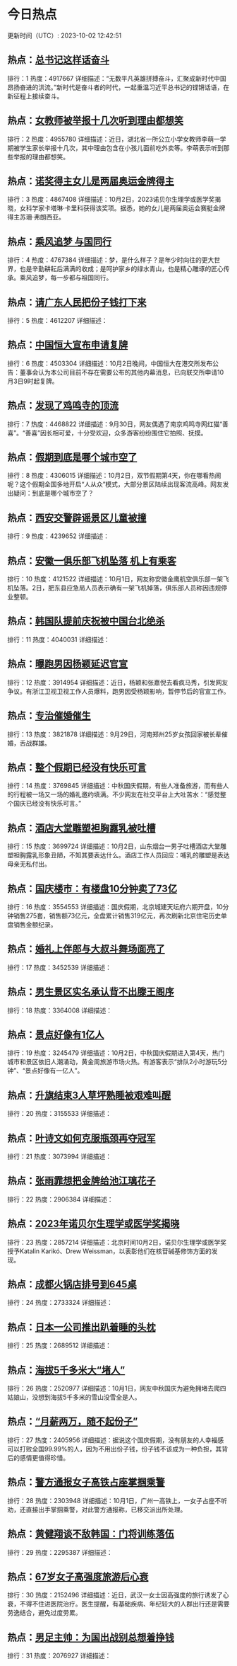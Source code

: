 # 今日热点

更新时间（UTC）: 2023-10-02 12:42:51

## 热点：[总书记这样话奋斗](https://cn.bing.com/search?q=总书记这样话奋斗)
排行：1
热度：4917667
详细描述：“无数平凡英雄拼搏奋斗，汇聚成新时代中国昂扬奋进的洪流。”新时代是奋斗者的时代，一起重温习近平总书记的铿锵话语，在新征程上接续奋斗。

## 热点：[女教师被举报十几次听到理由都想笑](https://cn.bing.com/search?q=女教师被举报十几次听到理由都想笑)
排行：2
热度：4955780
详细描述：近日，湖北省一所公立小学女教师李萌一学期被学生家长举报十几次，其中理由包含在小孩儿面前吃外卖等。李萌表示听到那些举报的理由都想笑。

## 热点：[诺奖得主女儿是两届奥运金牌得主](https://cn.bing.com/search?q=诺奖得主女儿是两届奥运金牌得主)
排行：3
热度：4867408
详细描述：10月2日，2023诺贝尔生理学或医学奖揭晓，女科学家卡塔琳·卡里科获得该奖项。据悉，她的女儿是两届奥运会赛艇金牌得主苏珊·弗朗西亚。

## 热点：[乘风追梦 与国同行](https://cn.bing.com/search?q=乘风追梦与国同行)
排行：4
热度：4767384
详细描述：梦，是什么样子？是年少时向往的更大世界，也是辛勤耕耘后满满的收成；是呵护家乡的绿水青山，也是精心雕琢的匠心传承。乘风追梦，每一步都与祖国同行。

## 热点：[请广东人民把份子钱打下来](https://cn.bing.com/search?q=请广东人民把份子钱打下来)
排行：5
热度：4612207
详细描述：

## 热点：[中国恒大宣布申请复牌](https://cn.bing.com/search?q=中国恒大宣布申请复牌)
排行：6
热度：4503304
详细描述：10月2日晚间，中国恒大在港交所发布公告：董事会认为本公司目前不存在需要公布的其他内幕消息，已向联交所申请10月3日9时起复牌。

## 热点：[发现了鸡鸣寺的顶流](https://cn.bing.com/search?q=发现了鸡鸣寺的顶流)
排行：7
热度：4468822
详细描述：9月30日，网友偶遇了南京鸡鸣寺网红猫“善喜”。“善喜”因长相可爱，十分受欢迎，众多游客纷纷围住它拍照、抚摸。

## 热点：[假期到底是哪个城市空了](https://cn.bing.com/search?q=假期到底是哪个城市空了)
排行：8
热度：4306015
详细描述：10月2日，双节假期第4天，你在哪看热闹呢？这个假期全国多地开启“人从众”模式，大部分景区陆续出现客流高峰。网友发出疑问：到底是哪个城市空了？

## 热点：[西安交警辟谣景区儿童被撞](https://cn.bing.com/search?q=西安交警辟谣景区儿童被撞)
排行：9
热度：4239652
详细描述：

## 热点：[安徽一俱乐部飞机坠落 机上有乘客](https://cn.bing.com/search?q=安徽一俱乐部飞机坠落机上有乘客)
排行：10
热度：4121522
详细描述：10月1日，网友称安徽金鹰航空俱乐部一架飞机坠落。2日，肥东县应急局人员表示确有一架飞机掉落，俱乐部人员称因违规停业整顿。

## 热点：[韩国队提前庆祝被中国台北绝杀](https://cn.bing.com/search?q=韩国队提前庆祝被中国台北绝杀)
排行：11
热度：4040031
详细描述：

## 热点：[曝跑男因杨颖延迟官宣](https://cn.bing.com/search?q=曝跑男因杨颖延迟官宣)
排行：12
热度：3914954
详细描述：近日，杨颖和张嘉倪去看疯马秀，引发网友争议。有浙江卫视卫视工作人员爆料，跑男因受杨颖影响，暂停节后的官宣工作。

## 热点：[专治催婚催生](https://cn.bing.com/search?q=专治催婚催生)
排行：13
热度：3821878
详细描述：9月29日，河南郑州25岁女孩回家被长辈催婚，舌战群雄。

## 热点：[整个假期已经没有快乐可言](https://cn.bing.com/search?q=整个假期已经没有快乐可言)
排行：14
热度：3769845
详细描述：中秋国庆假期，有些人准备旅游，而有些人的行程被一场又一场的婚礼邀约填满。不少网友在社交平台上大吐苦水：“感觉整个国庆已经没有快乐可言。”

## 热点：[酒店大堂雕塑袒胸露乳被吐槽](https://cn.bing.com/search?q=酒店大堂雕塑袒胸露乳被吐槽)
排行：15
热度：3699724
详细描述：10月2日，山东烟台一男子吐槽酒店大堂雕塑袒胸露乳形象丑陋，不知其要表达什么。酒店工作人员回应：哺乳的雕塑是表达母亲无私付出。

## 热点：[国庆楼市：有楼盘10分钟卖了73亿](https://cn.bing.com/search?q=国庆楼市：有楼盘10分钟卖了73亿)
排行：16
热度：3554553
详细描述：国庆假期，北京城建天坛府六期开盘，10分钟销售275套，销售额73亿元，全盘累计销售319亿元，再次刷新北京住宅历史单盘销售金额纪录。

## 热点：[婚礼上伴郎与大叔斗舞场面亮了](https://cn.bing.com/search?q=婚礼上伴郎与大叔斗舞场面亮了)
排行：17
热度：3452539
详细描述：

## 热点：[男生景区实名承认背不出滕王阁序](https://cn.bing.com/search?q=男生景区实名承认背不出滕王阁序)
排行：18
热度：3364008
详细描述：

## 热点：[景点好像有1亿人](https://cn.bing.com/search?q=景点好像有1亿人)
排行：19
热度：3245479
详细描述：10月2日，中秋国庆假期进入第4天，热门城市和景区依旧人潮涌动，黄金周旅游市场火热。有游客表示“排队2小时游玩5分钟”、“景点好像有一亿人”。

## 热点：[升旗结束3人草坪熟睡被艰难叫醒](https://cn.bing.com/search?q=升旗结束3人草坪熟睡被艰难叫醒)
排行：20
热度：3155533
详细描述：

## 热点：[叶诗文如何克服瓶颈再夺冠军](https://cn.bing.com/search?q=叶诗文如何克服瓶颈再夺冠军)
排行：21
热度：3073994
详细描述：

## 热点：[张雨霏想把金牌给池江璃花子](https://cn.bing.com/search?q=张雨霏想把金牌给池江璃花子)
排行：22
热度：2906384
详细描述：

## 热点：[2023年诺贝尔生理学或医学奖揭晓](https://cn.bing.com/search?q=2023年诺贝尔生理学或医学奖揭晓)
排行：23
热度：2857214
详细描述：北京时间10月2日，诺贝尔生理学或医学奖授予Katalin Karikó、Drew Weissman，以表彰他们在核苷碱基修饰方面的发现。

## 热点：[成都火锅店排号到645桌](https://cn.bing.com/search?q=成都火锅店排号到645桌)
排行：24
热度：2733324
详细描述：

## 热点：[日本一公司推出趴着睡的头枕](https://cn.bing.com/search?q=日本一公司推出趴着睡的头枕)
排行：25
热度：2689512
详细描述：

## 热点：[海拔5千多米大“堵人”](https://cn.bing.com/search?q=海拔5千多米大“堵人”)
排行：26
热度：2520977
详细描述：10月1日，网友中秋国庆为避免拥堵去爬四姑娘山，没想到海拔5千多米的雪山没雪全是人。

## 热点：[“月薪两万，随不起份子”](https://cn.bing.com/search?q=“月薪两万，随不起份子”)
排行：27
热度：2405956
详细描述：据说这个国庆假期，没有朋友的人幸福感可以打败全国99.99%的人，因为不用出份子钱，份子钱不该成为一种负担，其背后的感情更值得珍惜。

## 热点：[警方通报女子高铁占座掌掴乘警](https://cn.bing.com/search?q=警方通报女子高铁占座掌掴乘警)
排行：28
热度：2303948
详细描述：10月1日，广州一高铁上，一女子占座不听劝，还直接出手掌掴乘警，对此警方通报称，已移交派出所处理。

## 热点：[黄健翔谈不敌韩国：门将训练落伍](https://cn.bing.com/search?q=黄健翔谈不敌韩国：门将训练落伍)
排行：29
热度：2295387
详细描述：

## 热点：[67岁女子高强度旅游后心衰](https://cn.bing.com/search?q=67岁女子高强度旅游后心衰)
排行：30
热度：2152496
详细描述：近日，武汉一女士因高强度的旅行诱发了心衰，不得不住进医院治疗。医生提醒，有基础疾病、年纪较大的人群出行还是需要劳逸结合，避免过度劳累。

## 热点：[男足主帅：为国出战别总想着挣钱](https://cn.bing.com/search?q=男足主帅：为国出战别总想着挣钱)
排行：31
热度：2076927
详细描述：

